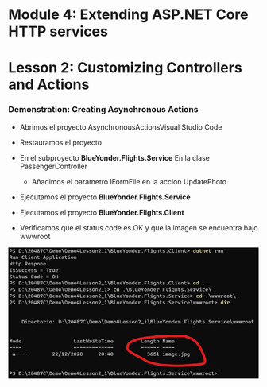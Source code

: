 # Module 4: Extending ASP.NET Core HTTP services

# Lesson 2: Customizing Controllers and Actions

### Demonstration: Creating Asynchronous Actions

- Abrimos el proyecto AsynchronousActionsVisual Studio Code

- Restauramos el proyecto

- En el subproyecto **BlueYonder.Flights.Service** En la clase PassengerController

  - Añadimos el parametro iFormFile en la accion UpdatePhoto

- Ejecutamos el proyecto **BlueYonder.Flights.Service**

- Ejecutamos el proyecto **BlueYonder.Flights.Client**

- Verificamos que el status code es OK y que la imagen se encuentra bajo wwwroot

  

![](./img/Captura1.jpg)


